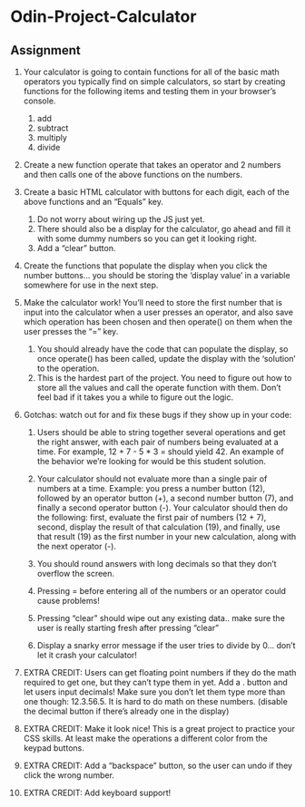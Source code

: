 # Odin-Project-Calculator

## Assignment


1. Your calculator is going to contain functions for all of the basic math operators you typically find on simple calculators, so start by creating functions for the following items and testing them in your browser’s console.
    1. add
    2. subtract
    3. multiply
    4. divide

2. Create a new function operate that takes an operator and 2 numbers and then calls one of the above functions on the numbers.
  
3. Create a basic HTML calculator with buttons for each digit, each of the above functions and an “Equals” key.
    1. Do not worry about wiring up the JS just yet.
    2. There should also be a display for the calculator, go ahead and fill it with some dummy numbers so you can get it looking right.
    3. Add a “clear” button.
  
4. Create the functions that populate the display when you click the number buttons… you should be storing the ‘display value’ in a variable somewhere for use in the next step.
  
5. Make the calculator work! You’ll need to store the first number that is input into the calculator when a user presses an operator, and also save which operation has been chosen and then operate() on them when the user presses the “=” key.
    1. You should already have the code that can populate the display, so once operate() has been called, update the display with the ‘solution’ to the operation.
    2. This is the hardest part of the project. You need to figure out how to store all the values and call the operate function with them. Don’t feel bad if it takes you a while to figure out the logic.

6. Gotchas: watch out for and fix these bugs if they show up in your code:
    1. Users should be able to string together several operations and get the right answer, with each pair of numbers being evaluated at a time. For example, 12 + 7 - 5 * 3 = should yield 42. An example of the behavior we’re looking for would be this student solution.
      
    2. Your calculator should not evaluate more than a single pair of numbers at a time. Example: you press a number button (12), followed by an operator button (+), a second number button (7), and finally a second operator button (-). Your calculator should then do the following: first, evaluate the first pair of numbers (12 + 7), second, display the result of that calculation (19), and finally, use that result (19) as the first number in your new calculation, along with the next operator (-).
    
    3. You should round answers with long decimals so that they don’t overflow the screen.
    
    4. Pressing = before entering all of the numbers or an operator could cause problems!
    
    5. Pressing “clear” should wipe out any existing data.. make sure the user is really starting fresh after pressing “clear”
    
    6. Display a snarky error message if the user tries to divide by 0… don’t let it crash your calculator!

7. EXTRA CREDIT: Users can get floating point numbers if they do the math required to get one, but they can’t type them in yet. Add a . button and let users input decimals! Make sure you don’t let them type more than one though: 12.3.56.5. It is hard to do math on these numbers. (disable the decimal button if there’s already one in the display)
  
8. EXTRA CREDIT: Make it look nice! This is a great project to practice your CSS skills. At least make the operations a different color from the keypad buttons.

9. EXTRA CREDIT: Add a “backspace” button, so the user can undo if they click the wrong number.

10. EXTRA CREDIT: Add keyboard support!
